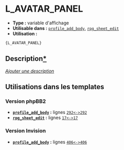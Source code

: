 # L_AVATAR_PANEL
* __Type :__ variable d'affichage
* __Utilisable dans :__ [`profile_add_body`](../tpl/profile_add_body.md#readme), [`rpg_sheet_edit`](../tpl/rpg_sheet_edit.md#readme)
* __Utilisation :__

```html
{L_AVATAR_PANEL}
```

## Description[*](https://fa-tvars.appspot.com/var/L_AVATAR_PANEL)
[*Ajouter une description*](https://fa-tvars.appspot.com/var/L_AVATAR_PANEL)

## Utilisations dans les templates

### Version phpBB2
* __[`profile_add_body`](../tpl/profile_add_body.md#readme) :__ lignes [`292`](../src/subsilver/profile_add_body.tpl#L292)[`<->`](../src/subsilver/profile_add_body.tpl#L292-L292)[`292`](../src/subsilver/profile_add_body.tpl#L292)
* __[`rpg_sheet_edit`](../tpl/rpg_sheet_edit.md#readme) :__ lignes [`17`](../src/subsilver/rpg_sheet_edit.tpl#L17)[`<->`](../src/subsilver/rpg_sheet_edit.tpl#L17-L17)[`17`](../src/subsilver/rpg_sheet_edit.tpl#L17)

### Version Invision
* __[`profile_add_body`](../tpl/profile_add_body.md#readme) :__ lignes [`406`](../src/invision/profile_add_body.tpl#L406)[`<->`](../src/invision/profile_add_body.tpl#L406-L406)[`406`](../src/invision/profile_add_body.tpl#L406)

